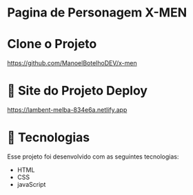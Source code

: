# Pagina de Personagem X-MEN

# Clone o Projeto

https://github.com/ManoelBotelhoDEV/x-men

# 🔖 Site do Projeto Deploy

https://lambent-melba-834e6a.netlify.app

# 🚀 Tecnologias

Esse projeto foi desenvolvido com as seguintes tecnologias:

- HTML
- CSS
- javaScript
